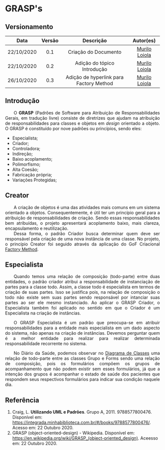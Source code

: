 # GRASP's
## Versionamento
| Data | Versão | Descrição | Autor(es) |
|:----:|:------:|:---------:|:---------:|
| 22/10/2020 | 0.1 | Criação do Documento | [Murilo Loiola](https://github.com/murilo-dan) |
| 22/10/2020 | 0.2 | Adição do tópico Introdução | [Murilo Loiola](https://github.com/murilo-dan) |
| 26/10/2020 | 0.3 | Adição de hyperlink para Factory Method | [Murilo Loiola](https://github.com/murilo-dan) |


## Introdução

<p align="justify">&emsp;&emsp;O <b>GRASP</b> (Padrões de Software para Atribuição de Responsabilidades Gerais, em tradução livre) consiste de diretrizes que ajudam na atribuição de responsabilidades para classes e objetos em <i>design</i> orientado a objeto. O GRASP é constituído por nove padrões ou princípios, sendo eles:</p>

* Especialista;
* Criador;
* Controladora;
* Indireção;
* Baixo acoplamento;
* Polimorfismo;
* Alta Coesão;
* Fabricação própria;
* Variações Protegidas;

## Creator

<p align="justify">&emsp;&emsp;A criação de objetos é uma das atividades mais comuns em um sistema orientado a objetos. Consequentemente, é útil ter um princípio geral para a atribuição de responsabilidades de criação. Sendo essas responsabilidades bem atribuídas, o projeto apresentará acoplamento baixo, mais clareza, encapsulamento e reutilização.</br>&emsp;&emsp;Dessa forma, o padrão Criador busca determinar quem deve ser responsável pela criação de uma nova instância de uma classe. No projeto, o princípio Creator foi seguido através da aplicação do GoF Criacional <a href='https://unbarqdsw.github.io/2020.1_G5_Diario_da_Saude/#gofs_criacionais/#factory-method'>Factory Method</a>.</p>

## Especialista

<p align="justify">&emsp;&emsp;Quando temos uma relação de composição (todo-parte) entre duas entidades, o padrão criador atribui a responsabilidade de instanciação de partes para a classe todo. Assim, a classe todo é especialista em termos de criação de suas partes. Isso se justifica pois, na relação de composição o todo não existe sem suas partes sendo responsável por intanciar suas partes ao ser ele mesmo instanciado. Ao aplicar o GRASP Criador, o Especialista também foi aplicado no sentido em que o Criador é um Especialista na criação de instâncias.</p>

<p align="justify">&emsp;&emsp;O GRASP Especialista é um padrão que preocupa-se em atribuir responsabilidades para a entidade mais especialista em um dado aspecto do sistema, não apenas na criação de instâncias. Devemos perguntar quem é a melhor entidade para realizar para realizar determinada responsabilidade recorrente no sistema.</p>

<p align="justify">&emsp;&emsp;No Diário da Saúde, podemos observar no <a href="https://unbarqdsw.github.io/2020.1_G5_Diario_da_Saude/#diagrama_de_classes/">Diagrama de Classes</a> uma relação de todo-parte entre as classes Grupo e Forms sendo uma relação de composição, pois os formulários compõem os grupos de acompanhamento que não podem existir sem esses formulários, já que a intenção dos grupos é acompanhar o estado de saúde dos pacientes que respondem seus respectivos formulários para indicar sua condição naquele dia.</p>

## Referência

1. Craig, L. <b>Utilizando UML e Padrões</b>. Grupo A, 2011. 9788577800476. Disponível em: <a>https://integrada.minhabiblioteca.com.br/#/books/9788577800476/</a>. Acesso em: 22 Outubro 2020.
2. GRASP (object-oriented-design) - Wikipedia. Disponível em: <a>https://en.wikipedia.org/wiki/GRASP_(object-oriented_design)</a>. Aceesso em: 22 Outubro 2020.
